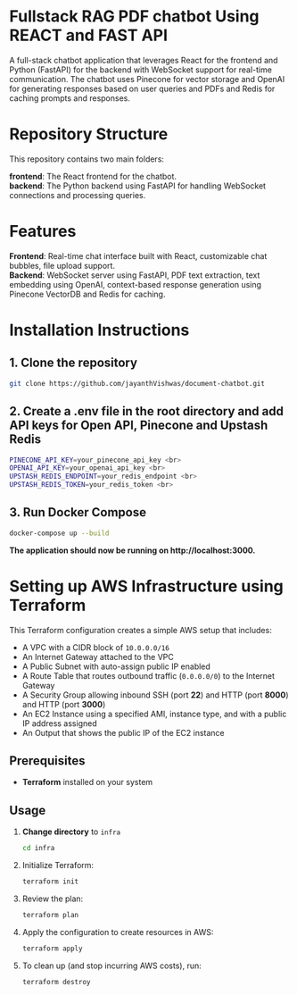 # Fullstack RAG PDF chatbot Using REACT and FAST API

A full-stack chatbot application that leverages React for the frontend and Python (FastAPI) for the backend with WebSocket support for real-time communication. The chatbot uses Pinecone for vector storage and OpenAI for generating responses based on user queries and PDFs and Redis for caching prompts and responses.

# Repository Structure

This repository contains two main folders:

**frontend**: The React frontend for the chatbot.<br>
**backend**: The Python backend using FastAPI for handling WebSocket connections and processing queries.

# Features
**Frontend**: Real-time chat interface built with React, customizable chat bubbles, file upload support. <br>
**Backend**: WebSocket server using FastAPI, PDF text extraction, text embedding using OpenAI, context-based response generation using Pinecone VectorDB and Redis for caching. 

# Installation Instructions

## 1. Clone the repository
```bash
git clone https://github.com/jayanthVishwas/document-chatbot.git 
```

## 2. Create a .env file in the root directory and add API keys for Open API, Pinecone and Upstash Redis
```bash
PINECONE_API_KEY=your_pinecone_api_key <br>
OPENAI_API_KEY=your_openai_api_key <br>
UPSTASH_REDIS_ENDPOINT=your_redis_endpoint <br>
UPSTASH_REDIS_TOKEN=your_redis_token <br>
```

## 3. Run Docker Compose
   ```bash
   docker-compose up --build
   ```

**The application should now be running on http://localhost:3000.** <br>

# Setting up AWS Infrastructure using Terraform

This Terraform configuration creates a simple AWS setup that includes:
- A VPC with a CIDR block of `10.0.0.0/16`
- An Internet Gateway attached to the VPC
- A Public Subnet with auto-assign public IP enabled
- A Route Table that routes outbound traffic (`0.0.0.0/0`) to the Internet Gateway
- A Security Group allowing inbound SSH (port **22**) and HTTP (port **8000**) and HTTP (port **3000**)
- An EC2 Instance using a specified AMI, instance type, and with a public IP address assigned
- An Output that shows the public IP of the EC2 instance

## Prerequisites
- **Terraform** installed on your system

## Usage
1. **Change directory** to `infra`  
   ```bash
   cd infra
   ```

2. Initialize Terraform: 
   ```bash
   terraform init
   ```

3. Review the plan: 
   ```bash
   terraform plan
   ```
   
4. Apply the configuration to create resources in AWS: 
   ```bash
   terraform apply
   ```

5. To clean up (and stop incurring AWS costs), run: 
   ```bash
   terraform destroy
   ```


